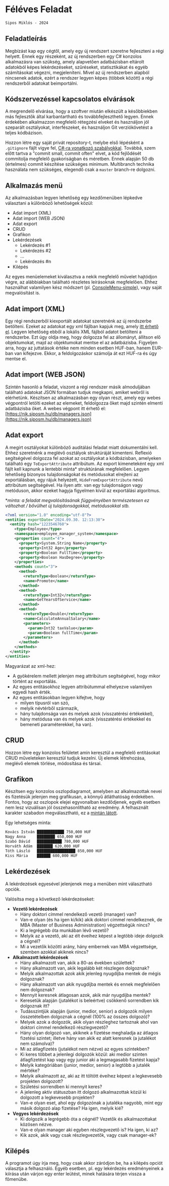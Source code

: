 # Féléves Feladat

```txt
Sipos Miklós - 2024
```

## Feladatleírás

Megbízást kap egy cégtől, amely egy új rendszert szeretne fejleszteni a régi helyett. Ennek egy részeként, az új rendszerben egy C# konzolos alkalmazásra van szükség, amely alapvetően adatbázisban eltárolt adatokból képes lekérdezéseket, szűréseket, statisztikákat és egyéb számításokat végezni, megjeleníteni. Mivel az új rendszerben alapból nincsenek adatok, ezért a rendszer legyen képes (többek között) a régi rendszerből adatokat beimportálni.

## Kódszervezéssel kapcsolatos elvárások

A megrendelő elvárása, hogy a szoftver miután elkészült a későbbiekben más fejlesztők által karbantartható és továbbfejleszthető legyen. Ennek érdekében alkalmazzon megfelelő rétegzési elveket és használjon jól szeparált osztályokat, interfészeket, és használjon Git verziókövetést a teljes kódbázison.

Hozzon létre egy saját privát repository-t, melybe első lépésként a `.gitignore` fájlt vigye fel, [C#-ra vonatkozó szabályokkal](https://github.com/github/gitignore/blob/main/VisualStudio.gitignore).
Továbbá, szem előtt tartva a "commit small, commit often" elvet, a kód fejlődését commitolja megfelelő gyakoriságban és méretben. Ennek alapján 50 db (értelmes) commit készítése szükséges minimum. Multibranch technika használata nem szükséges, elegendő csak a `master` branch-re dolgozni.

## Alkalmazás menü

Az alkalmazásban legyen lehetőség egy kezdőmenüben lépkedve választani a különböző lehetőségek közül:

- Adat import (XML)
- Adat import (WEB JSON)
- Adat export
- CRUD
- Grafikon
- Lekérdezések
  - Lekérdezés #1
  - Lekérdezés #2
  - ...
  - Lekérdezés #n
- Kilépés

Az egyes menüelemeket kiválasztva a nekik megfelelő művelet hajtódjon végre, az alábbiakban található részletes leírásoknak megfelelően. Ehhez használhat valamilyen kész módszert (pl. [ConsoleMenu-simple](https://www.nuget.org/packages/ConsoleMenu-simple)), vagy saját megvalósítást is.

## Adat import (XML)

Egy régi rendszerből kiexportált adatokat szeretnénk az új rendszerbe betölteni. Ezeket az adatokat egy xml fájlban kapjuk meg, amely [itt érhető el](./employees-departments.xml). Legyen lehetőség ebből a lokális XML fájlból adatot betölteni a rendszerbe. Ezt úgy oldja meg, hogy dolgozza fel az állományt, állítson elő objektumokat, majd az objektumokat mentse el az adatbázisba. Figyeljen arra, hogy az juttatások értéke nem minden esetben HUF-ban, hanem EUR-ban van kifejezve. Ekkor, a feldolgozáskor számolja át ezt HUF-ra és úgy mentse el.

## Adat import (WEB JSON)

Szintén hasonló a feladat, viszont a régi rendszer másik almoduljában található adatokat JSON formában tudjuk megkapni, amiket webről is elérhetünk. Készítsen az alkalmazásban egy olyan részt, amely egy webes végpontról letölti ezeket az elemeket, feldolgozza őket majd szintén elmenti adatbázisba őket. A webes végpont itt érhető el: [https://nik.siposm.hu/db/managers.json](https://nik.siposm.hu/db/managers.json)

## Adat export

A megírt osztályokat különböző auditálási feladat miatt dokumentálni kell. Ehhez szeretnénk a meglévő osztályok struktúráját kimenteni. Reflexió segítségével dolgozza fel azokat az osztályokat a kódbázisban, amelyeken található egy `ToExportAttribute` attribútum. Az export kimeneteként egy xml fájlt kell kapnunk a lentebbi minta* struktúrának megfelelően. Legyen lehetőség bizonyos tulajdonságokat és metódusokat elrejteni az exportálásban, egy rájuk helyezett, `HideFromExportAttribute` nevű attribútum segítségével. Ha ilyen attr. van egy tulajdonságon vagy metóduson, akkor ezeket hagyja figyelmen kívül az exportálási algoritmus.

**minta: a feladat megvalósításának függvényében természetesen ez változhat / bővülhet új tulajdonságokkal, metódusokkal stb.*

```xml
<?xml version="1.0" encoding="utf-8"?>
<entities exportDate="2024.09.30. 12:13:30">
  <entity hash="1223546760">
    <type>Employee</type>
    <namespace>employee_manager_system</namespace>
    <properties count="4">
      <property>System.String Name</property>
      <property>Int32 Age</property>
      <property>Boolean FullTime</property>
      <property>Boolean HasDegree</property>
    </properties>
    <methods count="3">
      <method>
        <returnType>Boolean</returnType>
        <name>Promote</name>
      </method>
      <method>
        <returnType>Int32</returnType>
        <name>GetYearsOfService</name>
      </method>
      <method>
        <returnType>Double</returnType>
        <name>CalculateAnnualSalary</name>
        <parameters>
          <param>Int32 taxValue</param>
          <param>Boolean fullTime</param>
        </parameters>
      </method>
    </methods>
  </entity>
</entities>
```

Magyarázat az xml-hez:

- A gyökérelem mellett jelenjen meg attribútum segítségével, hogy mikor történt az exportálás.
- Az egyes entitásokhoz legyen attribútummal elhelyezve valamilyen egyedi hash érték.
- Az egyes entitásokban legyen kifejtve, hogy
  - milyen típusról van szó,
  - melyik névtérből származik,
  - hány tulajdonsága van és melyek azok (visszatérési értékekkel),
  - hány metódusa van és melyek azok (visszatérési értékekkel és bemeneti paraméterekkel, ha van).

## CRUD

Hozzon létre egy konzolos felületet amin keresztül a megfelelő entitásokat CRUD műveleteken keresztül tudjuk kezelni. Új elemek létrehozása, meglévő elemek törlése, módosítása és társai.

## Grafikon

Készítsen egy konzolos oszlopdiagramot, amelyben az alkalmazottak nevei és fizetésük jelenjen meg grafikusan, a könnyű átláthatóság érdekében. Fontos, hogy az oszlopok elejei egyvonalban kezdődjenek, egyéb esetben nem lesz vizuálisan jól összehasonlítható az eredmény. A felhasznált karakter szabadon megválasztható, ez a [mintán látott](https://www.compart.com/en/unicode/U+2588).

Egy lehetséges minta:

``` txt
Kovács István ████████████ 750,000 HUF
Nagy Anna     ████████ 650,000 HUF
Szabó Dávid   ███████████ 780,000 HUF
Horváth Ádám  ███████ 620,000 HUF
Tóth László   █████████████████ 850,000 HUF
Kiss Mária    ██████ 600,000 HUF
```

## Lekérdezések

A lekérdezések egyesével jelenjenek meg a menüben mint választható opciók.

Valósítsa meg a következő lekérdezéseket:

- **Vezető lekérdezések**
  - Hány doktori címmel rendelkező vezető (manager) van?
  - Van-e olyan (és ha igen ki/kik) akik doktori címmel rendelkeznek, de MBA (Master of Business Administration) végzettségük nincs?
  - Ki a legrégebb óta munkában lévő vezető?
  - Melyik az a vezető, aki az élt éveihez képest a legtöbb ideje dolgozik a cégnél?
  - Mi a vezetők közötti arány, hány embernek van MBA végzettsége, szemben azokkal akiknek nincs?
- **Alkalmazott lekérdezések**
  - Hány alkalmazott van, akik a 80-as években születtek?
  - Hány alkalmazott van, akik legalább két részlegen dolgoznak?
  - Melyik alkalmazottak azok akik jelenleg nyugdíjba mentek de mégis dolgoznak?
  - Hány alkalmazott van akik nyugdíjba mentek és ennek megfelelően nem dolgoznak?
  - Mennyit keresnek átlagosan azok, akik már nyugdíjba mentek?
  - Keresetük alapján (jutalékot is beleértve) csökkenő sorrendben kik dolgoznak itt?
  - Tudásszintjük alapján (junior, medior, senior) a dolgozók milyen összetételben dolgoznak a cégnél (100% az összes dolgozó)?
  - Melyek azok a dolgozók, akik olyan részleghez tartoznak ahol van doktori címmel rendelkező részlegvezető?
  - Hány olyan dolgozó van, akiknek a fizetése meghaladja az átlagos fizetési szintet; illetve hány van akik ez alatt keresnek (a jutalékot nem számolva)?
  - Mi az átlagfizetés (jutalékot nem nézve) az egyes szintekben?
  - Ki keres többet a jelenlegi dolgozók közül: aki medior szinten átlagfizetést kap vagy egy junior aki a legmagasabb fizetést kapja?
  - Melyik kategóriában (junior, medior, senior) a legtöbb a jutalék mértéke?
  - Melyik alkalmazott az, aki az itt töltött éveihez képest a legkevesebb projekten dolgozott?
  - Születési sorrendben ki mennyit keres?
  - A jelenleg aktív státuszban itt dolgozó alkalmazottak közül ki dolgozott a legkevesebb projekten?
  - Van-e olyan eset, ahol egy dolgozónak a jutaléka nagyobb, mint egy másik dolgozó alap fizetése? Ha igen, melyik kié?
- **Vegyes lekérdezések**
  - Ki dolgozik a legrégebb óta a cégnél? Vezetők és alkalmazottakat közösen nézve.
  - Van-e olyan manager aki egyben részlegvezető is? Ha igen, ki az?
  - Kik azok, akik vagy csak részlegvezetők, vagy csak manager-ek?

## Kilépés

A programot úgy írja meg, hogy csak akkor záródjon be, ha a kilépés opciót választja a felhasználó. Egyéb esetben, pl. egy lekérdezés eredményeinek a kiírása után várjon egy enter leütést, minek hatására térjen vissza a főmenübe.
